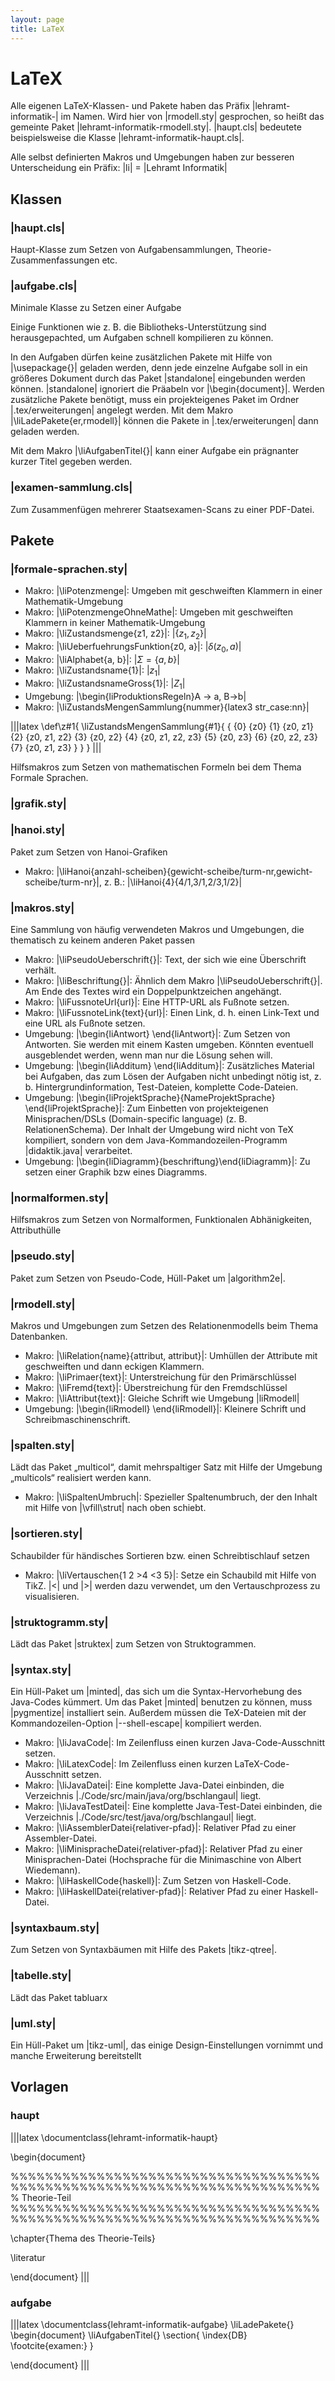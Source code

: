 ```yaml
---
layout: page
title: LaTeX
---
```


# LaTeX

Alle eigenen LaTeX-Klassen- und Pakete haben das Präfix
|lehramt-informatik-| im Namen. Wird hier von |rmodell.sty| gesprochen,
so heißt das gemeinte Paket |lehramt-informatik-rmodell.sty|.
|haupt.cls| bedeutete beispielsweise die Klasse
|lehramt-informatik-haupt.cls|.

Alle selbst definierten Makros und Umgebungen haben zur besseren
Unterscheidung ein Präfix: |li| = |Lehramt Informatik|

## Klassen

### |haupt.cls|

Haupt-Klasse zum Setzen von Aufgabensammlungen,
Theorie-Zusammenfassungen etc.

### |aufgabe.cls|

Minimale Klasse zu Setzen einer Aufgabe

Einige Funktionen wie z. B. die Bibliotheks-Unterstützung sind
herausgepachted, um Aufgaben schnell kompilieren zu können.

In den Aufgaben dürfen keine zusätzlichen Pakete mit Hilfe von
|\usepackage{}| geladen werden, denn jede einzelne Aufgabe soll in ein
größeres Dokument durch das Paket |standalone| eingebunden werden
können. |standalone| ignoriert die Präabeln vor |\begin{document}|.
Werden zusätzliche Pakete benötigt, muss ein projekteigenes Paket im
Ordner |.tex/erweiterungen| angelegt werden. Mit dem Makro
|\liLadePakete{er,rmodell}| können die Pakete in |.tex/erweiterungen|
dann geladen werden.

Mit dem Makro |\liAufgabenTitel{}| kann einer Aufgabe ein prägnanter
kurzer Titel gegeben werden.

### |examen-sammlung.cls|

Zum Zusammenfügen mehrerer Staatsexamen-Scans zu einer PDF-Datei.

## Pakete

### |formale-sprachen.sty|

* Makro: |\liPotenzmenge|: Umgeben mit geschweiften Klammern in einer
  Mathematik-Umgebung
* Makro: |\liPotenzmengeOhneMathe|: Umgeben mit geschweiften Klammern in
  keiner Mathematik-Umgebung
* Makro: |\liZustandsmenge{z1, z2}|: |$\{ z_1, z_2 \}$|
* Makro: |\liUeberfuehrungsFunktion{z0, a}|: |$\delta(z_0, a)$|
* Makro: |\liAlphabet{a, b}|: |$\Sigma = \{ a, b \}$|
* Makro: |\liZustandsname{1}|: |$z_1$|
* Makro: |\liZustandsnameGross{1}|: |$Z_1$|
* Umgebung: |\begin{liProduktionsRegeln}A -> a, B->b|
* Makro: |\liZustandsMengenSammlung{nummer}{latex3 str_case:nn}|

|||latex
\def\z#1{
  \liZustandsMengenSammlung{#1}{
    {
      {0} {z0}
      {1} {z0, z1}
      {2} {z0, z1, z2}
      {3} {z0, z2}
      {4} {z0, z1, z2, z3}
      {5} {z0, z3}
      {6} {z0, z2, z3}
      {7} {z0, z1, z3}
    }
  }
}
|||

Hilfsmakros zum Setzen von mathematischen Formeln bei dem Thema Formale
Sprachen.

### |grafik.sty|

### |hanoi.sty|

Paket zum Setzen von Hanoi-Grafiken

* Makro: |\liHanoi{anzahl-scheiben}{gewicht-scheibe/turm-nr,gewicht-scheibe/turm-nr}|,
  z. B.: |\liHanoi{4}{4/1,3/1,2/3,1/2}|

### |makros.sty|

Eine Sammlung von häufig verwendeten Makros und Umgebungen, die
thematisch zu keinem anderen Paket passen

* Makro: |\liPseudoUeberschrift{}|: Text, der sich wie eine Überschrift
  verhält.
* Makro: |\liBeschriftung{}|: Ähnlich dem Makro
  |\liPseudoUeberschrift{}|. Am Ende des Textes wird ein
  Doppelpunktzeichen angehängt.
* Makro: |\liFussnoteUrl{url}|: Eine HTTP-URL als Fußnote setzen.
* Makro: |\liFussnoteLink{text}{url}|: Einen Link, d. h. einen Link-Text
  und eine URL als Fußnote setzen.
* Umgebung: |\begin{liAntwort} \end{liAntwort}|: Zum Setzen von
  Antworten. Sie werden mit einem Kasten umgeben. Könnten eventuell
  ausgeblendet werden, wenn man nur die Lösung sehen will.
* Umgebung: |\begin{liAdditum} \end{liAdditum}|: Zusätzliches Material
  bei Aufgaben, das zum Lösen der Aufgaben nicht unbedingt nötig ist,
  z. b. Hintergrundinformation, Test-Dateien, komplette Code-Dateien.
* Umgebung: |\begin{liProjektSprache}{NameProjektSprache}
  \end{liProjektSprache}|: Zum Einbetten
  von projekteigenen Minisprachen/DSLs (Domain-specific language)
  (z. B. RelationenSchema). Der Inhalt
  der Umgebung wird nicht von TeX kompiliert, sondern von dem
  Java-Kommandozeilen-Programm |didaktik.java| verarbeitet.
* Umgebung: |\begin{liDiagramm}{beschriftung}\end{liDiagramm}|: Zu
  setzen einer Graphik bzw eines Diagramms.

### |normalformen.sty|

Hilfsmakros zum Setzen von Normalformen, Funktionalen Abhänigkeiten,
Attributhülle

### |pseudo.sty|

Paket zum Setzen von Pseudo-Code, Hüll-Paket um |algorithm2e|.

### |rmodell.sty|

Makros und Umgebungen zum Setzen des Relationenmodells beim Thema
Datenbanken.

* Makro: |\liRelation{name}{attribut, attribut}|: Umhüllen der Attribute
  mit geschweiften und dann eckigen Klammern.
* Makro: |\liPrimaer{text}|: Unterstreichung für den Primärschlüssel
* Makro: |\liFremd{text}|: Überstreichung für den Fremdschlüssel
* Makro: |\liAttribut{text}|: Gleiche Schrift wie Umgebung |liRmodell|
* Umgebung: |\begin{liRmodell} \end{liRmodell}|: Kleinere Schrift und
  Schreibmaschinenschrift.

### |spalten.sty|

Lädt das Paket
„multicol“, damit mehrspaltiger Satz mit Hilfe der Umgebung „multicols“
realisiert werden kann.

* Makro: |\liSpaltenUmbruch|: Spezieller Spaltenumbruch, der den Inhalt
  mit Hilfe von |\vfill\strut| nach oben schiebt.

### |sortieren.sty|

Schaubilder für händisches Sortieren bzw. einen Schreibtischlauf setzen

* Makro: |\liVertauschen{1 2 >4 <3 5}|: Setze ein Schaubild mit Hilfe
  von TikZ. |<| und |>| werden dazu verwendet, um den Vertauschprozess
  zu visualisieren.

### |struktogramm.sty|

Lädt das Paket |struktex| zum Setzen von Struktogrammen.

### |syntax.sty|

Ein Hüll-Paket um |minted|, das sich um die Syntax-Hervorhebung des
Java-Codes kümmert. Um das Paket |minted| benutzen zu können, muss
|pygmentize| installiert sein. Außerdem müssen die TeX-Dateien mit der
Kommandozeilen-Option |--shell-escape| kompiliert werden.

* Makro: |\liJavaCode|: Im Zeilenfluss einen kurzen
  Java-Code-Ausschnitt setzen.
* Makro: |\liLatexCode|: Im Zeilenfluss einen kurzen
  LaTeX-Code-Ausschnitt setzen.
* Makro: |\liJavaDatei|: Eine komplette Java-Datei einbinden, die
  Verzeichnis |./Code/src/main/java/org/bschlangaul| liegt.
* Makro: |\liJavaTestDatei|: Eine komplette Java-Test-Datei einbinden,
  die Verzeichnis |./Code/src/test/java/org/bschlangaul| liegt.
* Makro: |\liAssemblerDatei{relativer-pfad}|: Relativer Pfad zu einer
  Assembler-Datei.
* Makro: |\liMinispracheDatei{relativer-pfad}|: Relativer Pfad zu einer
  Minisprachen-Datei (Hochsprache für die Minimaschine von Albert
  Wiedemann).
* Makro: |\liHaskellCode{haskell}|: Zum Setzen von Haskell-Code.
* Makro: |\liHaskellDatei{relativer-pfad}|: Relativer Pfad zu einer
  Haskell-Datei.

### |syntaxbaum.sty|

Zum Setzen von Syntaxbäumen mit Hilfe des Pakets |tikz-qtree|.

### |tabelle.sty|

Lädt das Paket tabluarx

### |uml.sty|

Ein Hüll-Paket um |tikz-uml|, das einige Design-Einstellungen vornimmt
und manche Erweiterung bereitstellt

## Vorlagen

### haupt

|||latex
\documentclass{lehramt-informatik-haupt}

\begin{document}

%%%%%%%%%%%%%%%%%%%%%%%%%%%%%%%%%%%%%%%%%%%%%%%%%%%%%%%%%%%%%%%%%%%%%%%%
% Theorie-Teil
%%%%%%%%%%%%%%%%%%%%%%%%%%%%%%%%%%%%%%%%%%%%%%%%%%%%%%%%%%%%%%%%%%%%%%%%

\chapter{Thema des Theorie-Teils}

\literatur

\end{document}
|||

### aufgabe

|||latex
\documentclass{lehramt-informatik-aufgabe}
\liLadePakete{}
\begin{document}
\liAufgabenTitel{}
\section{
\index{DB}
\footcite{examen:}
}

\end{document}
|||
